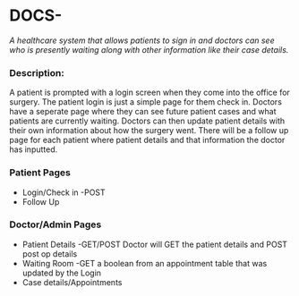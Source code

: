 # DOCS-

*A healthcare system that allows patients to sign in and doctors can see who is presently waiting along with other information like their case details.* 

### Description:

A patient is prompted with a login screen when they come into the office for surgery. The patient login is just a simple page for them check in. Doctors have a seperate page where they can see future patient cases and what patients are currently waiting. Doctors can then update patient details with their own information about how the surgery went. There will be a follow up page for each patient where patient details and that information the doctor has inputted. 

### Patient Pages
 * Login/Check in -POST
 * Follow Up 
 
 ### Doctor/Admin Pages
 * Patient Details -GET/POST Doctor will GET the patient details and POST post op details
 * Waiting Room -GET a boolean from an appointment table that was updated by the Login
 * Case details/Appointments
 
 
 
 
